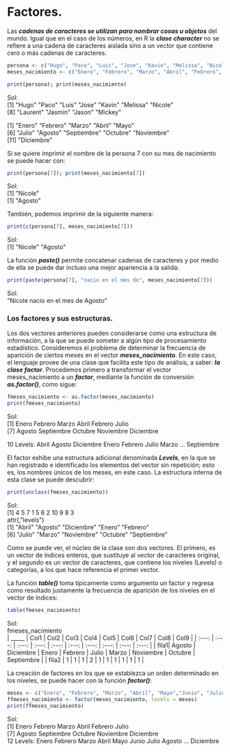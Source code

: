 # Factores.

Las ***cadenas de caracteres se utilizan para nombrar cosas u objetos*** del mundo. Igual que en el caso de los números, en R la ***clase character*** no se refiere a una cadena de caracteres aislada sino a un vector que contiene cero o más cadenas de caracteres.  

```R
persona <- c("Hugo", "Paco", "Luis", "Jose", "Kavin", "Melissa", "Nicole", "Laurent", "Jasmin", "Jason", "Mickey")
meses_nacimiento <- c("Enero", "Febrero", "Marzo", "Abril", "Febrero", "Julio", "Agosto", "Septiembre", "Octubre", "Noviembre", "Diciembre")

print(persona); print(meses_nacimiento)
```
Sol:  
[1] "Hugo"    "Paco"    "Luis"    "Jose"    "Kavin"   "Melissa" "Nicole"  
[8] "Laurent" "Jasmin"  "Jason"   "Mickey"  

[1] "Enero"      "Febrero"    "Marzo"      "Abril"      "Mayo"        
[6] "Julio"      "Agosto"     "Septiembre" "Octubre"    "Noviembre"   
[11] "Diciembre"  

Si se quiere imprimir el nombre de la persona 7 con su mes de nacimiento se puede hacer con:  

```R
print(persona[7]); print(meses_nacimiento[7])
```
Sol:  
[1] "Nicole"  
[1] "Agosto"  

También, podemos imprimir de la siguiente manera:  

```R
print(c(persona[7], meses_nacimiento[7]))
```
Sol:  
[1] "Nicole" "Agosto"  

La función ***paste()*** permite concatenar cadenas de caracteres y por medio de ella se puede dar incluso una mejor apariencia a la salida:  

```R
print(paste(persona[7], "nacio en el mes de", meses_nacimiento[7]))
```
Sol:  
"Nicole nacio en el mes de Agosto"  

### Los factores y sus estructuras.
Los dos vectores anteriores pueden considerarse como una estructura de información, a la que se puede someter a algún tipo de procesamiento estadístico. Consideremos el problema de determinar la frecuencia de aparición de ciertos meses en el vector ***meses_nacimiento***. En este caso, el lenguaje provee de una clase que facilita este tipo de análisis, a saber: ***la clase factor***. Procedemos primero a transformar el vector meses_nacimiento a un ***factor***, mediante la función de conversión ***as.factor()***, como sigue:  

```R
fmeses_nacimiento <- as.factor(meses_nacimiento)
print(fmeses_nacimiento)
```
Sol:  
[1] Enero      Febrero    Marzo      Abril      Febrero    Julio      
[7] Agosto     Septiembre Octubre    Noviembre  Diciembre   

10 Levels: Abril Agosto Diciembre Enero Febrero Julio Marzo ... Septiembre  

El factor exhibe una estructura adicional denominada ***Levels***, en la que se han registrado e identificado los elementos del vector sin repetición; esto es, los nombres únicos de los meses, en este caso. La estructura interna de esta clase
se puede descubrir:  

```R
print(unclass(fmeses_nacimiento))
```
Sol:  
[1]  4  5  7  1  5  6  2 10  9  8  3  
attr(,"levels")  
[1] "Abril"      "Agosto"     "Diciembre"  "Enero"      "Febrero"     
[6] "Julio"      "Marzo"      "Noviembre"  "Octubre"    "Septiembre"  

Como se puede ver, el núcleo de la clase son dos vectores. El primero, es un vector de índices enteros, que sustituye al vector de caracteres original, y el segundo es un vector de caracteres, que contiene los niveles (Levels) o categorías, a los que hace referencia el primer vector.

La función ***table()*** toma típicamente como argumento un factor y regresa como resultado justamente la frecuencia de aparición de los niveles en el vector de índices:  

```R
table(fmeses_nacimiento)
```
Sol:  
fmeses_nacimiento  
| _____ | Col1 | Col2 | Col3 | Col4 | Col5 | Col6 | Col7 | Col8 | Col9 | 
| :---: | :---: | :---: | :---: | :---: | :---: | :---: | :---: | :---: | :---: |
| fila1| Agosto | Diciembre | Enero | Febrero | Julio | Marzo | Noviembre | Octubre | Septiembre |
| fila2 | 1 | 1 | 1 | 2 | 1 | 1 | 1 | 1 | 1 | 1 |    
      
La creación de factores en los que se establezca un orden determinado en los niveles, se puede hacer con la función ***factor()***:  

```R
meses <- c("Enero", "Febrero", "Marzo", "Abril", "Mayo","Junio", "Julio", "Agosto", "Septiembre", "Octubre", "Noviembre", "Diciembre")
ffmeses_nacimiento <- factor(meses_nacimiento, levels = meses)
print(ffmeses_nacimiento)
```
Sol:  
[1] Enero      Febrero    Marzo      Abril      Febrero    Julio       
[7] Agosto     Septiembre Octubre    Noviembre  Diciembre   
12 Levels: Enero Febrero Marzo Abril Mayo Junio Julio Agosto ... Diciembre  
